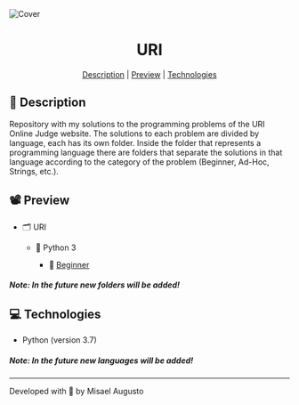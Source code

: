<img id="cover" align="center" src="https://ik.imagekit.io/ocq8ayf2ug/uri-cover_11b9UI15JM.png" alt="Cover" />

<h1 id="title" align="center">URI</h1>

<div align="center">
  <a href="#description">Description</a> |
  <a href="#preview">Preview</a> |
  <a href="#technologies">Technologies</a>
</div>

<h2 id="description">📑️ Description</h2>
<p>
  Repository with my solutions to the programming problems of the URI Online Judge website. The solutions to each problem are divided by language, each has its own folder. Inside the folder that represents a programming language there are folders that separate the solutions in that language according to the category of the problem (Beginner, Ad-Hoc, Strings, etc.).
</p>

<h2 id="preview">📽️ Preview</h2>
<ul>
  <li>🗂️ URI</li>
  <ul>
    <li>📁️ Python 3</li>
    <ul>
      <li>📁️ <a href="https://github.com/MisaelAugusto/uri/tree/master/python-3/beginner">Beginner</a></li>
    </ul>
  </ul>
</ul>
<h5>Note: In the future new folders ​​will be added!</h5>

<h2 id="technologies">💻️ Technologies</h2>
<ul>
  <li>Python (version 3.7)</li>
</ul>
<h5>Note: In the future new languages ​​will be added!</h5>

---
<p>Developed with 💙️ by Misael Augusto</p>
